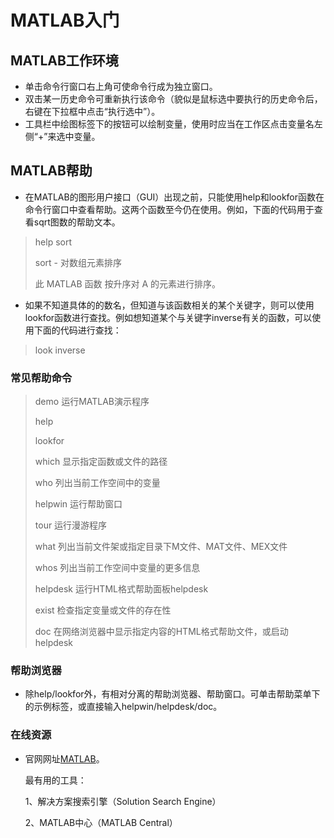 ﻿# MATLAB入门
## MATLAB工作环境
+ 单击命令行窗口右上角可使命令行成为独立窗口。
+ 双击某一历史命令可重新执行该命令（貌似是鼠标选中要执行的历史命令后，右键在下拉框中点击“执行选中”）。
+ 工具栏中绘图标签下的按钮可以绘制变量，使用时应当在工作区点击变量名左侧“+”来选中变量。
## MATLAB帮助
+ 在MATLAB的图形用户接口（GUI）出现之前，只能使用help和lookfor函数在命令行窗口中查看帮助。这两个函数至今仍在使用。例如，下面的代码用于查看sqrt图数的帮助文本。
> help sort
>
> sort - 对数组元素排序
>
> 此 MATLAB 函数 按升序对 A 的元素进行排序。
    
+ 如果不知道具体的的数名，但知道与该函数相关的某个关键字，则可以使用
lookfor函数进行查找。例如想知道某个与关键字inverse有关的函数，可以使用下面的代码进行查找：
> look inverse

### 常见帮助命令
> demo 运行MATLAB演示程序
>
> help
>
> lookfor
>
> which 显示指定函数或文件的路径
> 
> who 列出当前工作空间中的变量
> 
> helpwin 运行帮助窗口
> 
> tour 运行漫游程序
> 
> what 列出当前文件架或指定目录下M文件、MAT文件、MEX文件
> 
> whos 列出当前工作空间中变量的更多信息
> 
> helpdesk 运行HTML格式帮助面板helpdesk
>
> exist 检查指定变量或文件的存在性
>
> doc 在网络浏览器中显示指定内容的HTML格式帮助文件，或启动helpdesk

### 帮助浏览器
+ 除help/lookfor外，有相对分离的帮助浏览器、帮助窗口。可单击帮助菜单下的示例标签，或直接输入helpwin/helpdesk/doc。

### 在线资源
+ 官网网址[MATLAB](http://www.mathworks.com)。

	最有用的工具：

	1、解决方案搜索引擎（Solution Search Engine）

	2、MATLAB中心（MATLAB Central）
